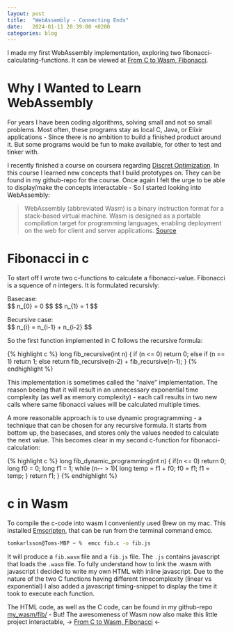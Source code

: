 ```yaml
---
layout: post
title:  "WebAssembly - Connecting Ends"
date:   2024-01-11 20:39:00 +0200
categories: blog
---
```

I made my first WebAssembly implementation, exploring two fibonacci-calculating-functions. It can be viewed at [From C to Wasm, Fibonacci].

# Why I Wanted to Learn WebAssembly
For years I have been coding algorithms, solving small and not so small problems. Most often, these programs stay as local C, Java, or Elixir applications - Since there is no ambition to build a finished product around it. But some programs would be fun to make available, for other to test and tinker with.

I recently finished a course on coursera regarding [Discret Optimization]. In this course I learned new concepts that I build prototypes on. They can be found in my github-repo for the course. Once again I felt the urge to be able to display/make the concepts interactable - So I started looking into WebAssembly:

>WebAssembly (abbreviated Wasm) is a binary instruction format for a stack-based virtual machine. Wasm is designed as a portable compilation target for programming languages, enabling deployment on the web for client and server applications. [Source]

# Fibonacci in c
To start off I wrote two c-functions to calculate a fibonacci-value. Fibonacci is a squence of *n* integers. It is formulated recursivly: 
<div>
<p>Basecase: </br>
$$ n_{0} = 0 $$ 
$$ n_{1} = 1 $$
</p>
<p>Becursive case: <br/>
$$ n_{i} = n_{i-1} + n_{i-2} $$
</p>
</div> 

So the first function implemented in C follows the recursive formula:

{% highlight c %}
long fib_recursive(int n) {
    if (n <= 0)
        return 0;
    else if (n == 1)
        return 1;
    else
        return fib_recursive(n-2) + fib_recursive(n-1);
}
{% endhighlight %}

This implementation is sometimes called the "naive" implementation. The reason beeing that it will result in an unnecessary exponential time complexity (as well as memory complexity) - each call results in two new calls where same fibonacci values will be calculated multiple times.

A more reasonable approach is to use dynamic progragramming - a technique that can be chosen for any recursive formula. It starts from bottom up, the basecases, and stores only the values needed to calculate the next value. This becomes clear in my second c-function for fibonacci-calculation:

{% highlight c %}
long fib_dynamic_programming(int n) {
    if(n <= 0)
        return 0;
    long f0 = 0;
    long f1 = 1;
    while (n-- > 1){
        long temp = f1 + f0;
        f0 = f1;
        f1 = temp;
    }
    return f1;
}
{% endhighlight %}

# c in Wasm
To compile the c-code into wasm I conveniently used Brew on my mac. This installed [Emscripten], that can be run from the terminal command emcc.

```zsh
tomkarlsson@Toms-MBP ~ %  emcc fib.c -o fib.js   
```

It will produce a `fib.wasm` file and a `fib.js` file. The `.js` contains javascript that loads the `.wasm` file. To fully understand how to link the .wasm with javascript I decided to write my own HTML with inline javascript. Due to the nature of the two C functions having different timecomplexity (linear vs exponential) I also added a javascript timing-snippet to display the time it took to execute each function.

The HTML code, as well as the C code, can be found in my github-repo [my_wasm/fib/] - But! The awesomeness of Wasm now also make this little project interactable, -> [From C to Wasm, Fibonacci] <-

[Source]: https://webassembly.org
[Discret Optimization]: https://www.coursera.org/learn/discrete-optimization
[Emscripten]: https://emscripten.org/
[my_wasm/fib/]: https://github.com/tomkalervo/my_wasm/tree/main/fib
[From C to Wasm, Fibonacci]: https://htmlpreview.github.io/?https://github.com/tomkalervo/my_wasm/blob/main/fib/fib.html
